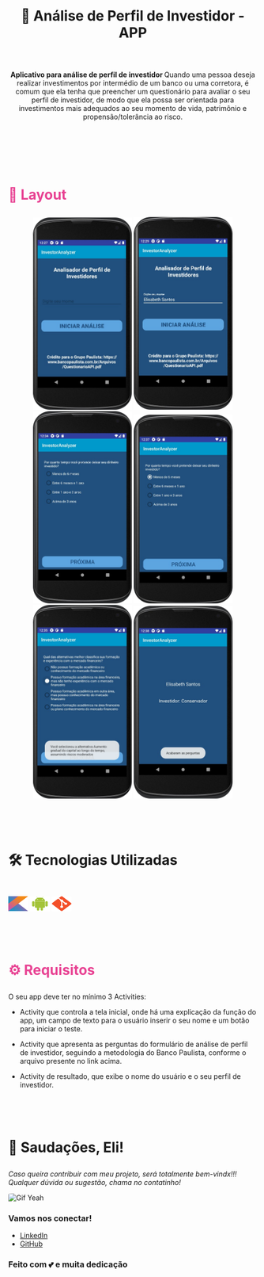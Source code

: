 <h1 align="center">
    <br>
    <p align="center" style="font-weight: bold;">🚀  Análise de Perfil de Investidor - APP</p>
</h1>

<br>

<p align="center"> <strong>  Aplicativo para análise de perfil de investidor </strong> 
  Quando uma pessoa deseja realizar investimentos por intermédio de um banco ou uma corretora, é comum que 
  ela tenha que preencher um questionário para avaliar o seu perfil de investidor, de modo que ela possa ser 
  orientada para investimentos mais adequados ao seu momento de vida, patrimônio e propensão/tolerância ao risco.</p>

<br>

<h1>
    <br>
    <p style="color: #e84393; font-weight: bold;">🎨 Layout</p>
</h1>

<p align="center">
     <img src="./image/img1.png"  width="200px">
     <img src="./image/img2 .png" width="200px">
     <img src="./image/img3 .png" width="200px">
     <img src="./image/img4 .png" width="200px">
     <img src="./image/img5 .png" width="200px">
     <img src="./image/img6 .png" width="200px">
</p>

<h1>
    <br>
    <p font-weight: bold;">🛠️ Tecnologias Utilizadas</p>
</h1>

 <div style="display: inline_block"><br>
 
  <img align="center" alt="Kotlin" height="30" width="40" src="https://raw.githubusercontent.com/devicons/devicon/master/icons/kotlin/kotlin-original.svg">
  <img align="center" alt="Android" height="30" width="40" src="https://raw.githubusercontent.com/devicons/devicon/master/icons/android/android-original.svg">
  <img align="center" alt="Git" height="30" width="40" src="https://raw.githubusercontent.com/devicons/devicon/master/icons/git/git-original.svg">
 
</div>

<h1>
    <br>
    <p style="color: #e84393; font-weight: bold;">⚙️ Requisitos</p>
</h1>

O seu app deve ter no mínimo 3 Activities:
                                                 
- Activity que controla a tela inicial, onde há uma explicação da função do app, um campo de texto para o usuário inserir o seu nome e um botão para iniciar o teste.
                                                 
- Activity que apresenta as perguntas do formulário de análise de perfil de investidor, seguindo a metodologia do Banco Paulista, conforme o arquivo presente no link acima.
                                                 
- Activity de resultado, que exibe o nome do usuário e o seu perfil de investidor.


<h1>
    <br>
    <p style="font-weight: bold;">👋 Saudações, Eli!</p>
</h1>

_Caso queira contribuir com meu projeto, será totalmente bem-vindx!!!_
_Qualquer dúvida ou sugestão, chama no contatinho!_

 <img  style="border-radius: 10%;" src="https://i.picasion.com/pic91/8dd880c47cfc761e805745c941097adb.gif" alt="Gif Yeah" width="200">

### Vamos nos conectar!

- [LinkedIn](https://www.linkedin.com/in/elisabete-a-santos/)
- [GitHub](https://github.com/elisabetealves)

### Feito com 💕 e muita dedicação
